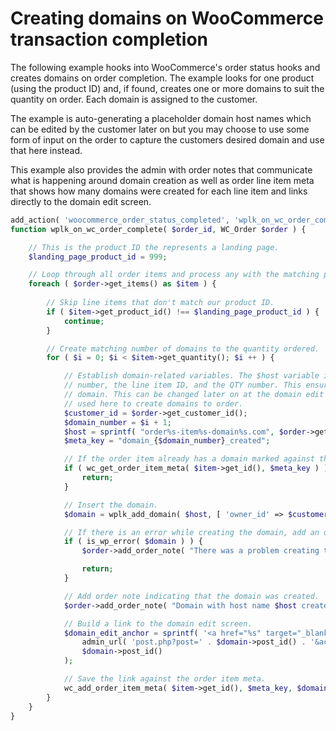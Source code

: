 # Creating domains on WooCommerce transaction completion

The following example hooks into WooCommerce's order status hooks and creates domains on order completion. The example looks for one product (using the product ID) and, if found, creates one or more domains to suit the quantity on order. Each domain is assigned to the customer.

The example is auto-generating a placeholder domain host names which can be edited by the customer later on but you may choose to use some form of input on the order to capture the customers desired domain and use that here instead. 

This example also provides the admin with order notes that communicate what is happening around domain creation as well as order line item meta that shows how many domains were created for each line item and links directly to the domain edit screen.

```php
add_action( 'woocommerce_order_status_completed', 'wplk_on_wc_order_complete', 10, 2 );
function wplk_on_wc_order_complete( $order_id, WC_Order $order ) {

	// This is the product ID the represents a landing page.
	$landing_page_product_id = 999;

	// Loop through all order items and process any with the matching product ID.
	foreach ( $order->get_items() as $item ) {
		
		// Skip line items that don't match our product ID.
		if ( $item->get_product_id() !== $landing_page_product_id ) {
			continue;
		}

		// Create matching number of domains to the quantity ordered.
		for ( $i = 0; $i < $item->get_quantity(); $i ++ ) {

			// Establish domain-related variables. The $host variable is being auto-generated based on the order
			// number, the line item ID, and the QTY number. This ensure unique host names are generated for each
			// domain. This can be changed later on at the domain edit screen or some custom order fields could be
			// used here to create domains to order.
			$customer_id = $order->get_customer_id();
			$domain_number = $i + 1;
			$host = sprintf( "order%s-item%s-domain%s.com", $order->get_id(), $item->get_id(), $domain_number );
			$meta_key = "domain_{$domain_number}_created";

			// If the order item already has a domain marked against this meta key, stop here.
			if ( wc_get_order_item_meta( $item->get_id(), $meta_key ) ) {
				return;
			}

			// Insert the domain.
			$domain = wplk_add_domain( $host, [ 'owner_id' => $customer_id ] );

			// If there is an error while creating the domain, add an order note with details and stop there.
			if ( is_wp_error( $domain ) ) {
				$order->add_order_note( "There was a problem creating the $host domain. Error reads: {$domain->get_error_message()}" );

				return;
			}

			// Add order note indicating that the domain was created.
			$order->add_order_note( "Domain with host name $host created" );

			// Build a link to the domain edit screen.
			$domain_edit_anchor = sprintf( '<a href="%s" target="_blank">%s</a>',
				admin_url( 'post.php?post=' . $domain->post_id() . '&action=edit' ),
				$domain->post_id()
			);

			// Save the link against the order item meta.
			wc_add_order_item_meta( $item->get_id(), $meta_key, $domain_edit_anchor );
		}
	}
}
```